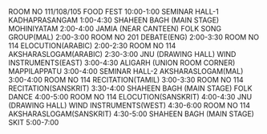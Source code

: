 ROOM NO 111/108/105
FOOD FEST 10:00-1:00
SEMINAR HALL-1
KADHAPRASANGAM 1:00-4:30
SHAHEEN BAGH (MAIN STAGE)
MOHINIYATAM 2:00-4:00
JAMIA (NEAR CANTEEN)
FOLK SONG GROUP(MAL) 2:00-3:00
ROOM NO 201
DEBATE(ENG) 2:00-3:30
ROOM NO 114
ELOCUTION(ARABIC) 2:00-2:30
ROOM NO 114
AKSHARASLOGAM(ARABIC) 2:30-3:00
JNU (DRAWING HALL)
WIND INSTRUMENTS(EAST) 3:00-4:30
ALIGARH (UNION ROOM CORNER)
MAPPILAPPATU 3:00-4:00
SEMINAR HALL-2
AKSHARASLOGAM(MAL) 3:00-4:00
ROOM NO 114
RECITATION(TAMIL) 3:00-3:30
ROOM NO 114
RECITATION(SANSKRIT) 3:30-4:00
SHAHEEN BAGH (MAIN STAGE)
FOLK DANCE 4:00-5:00
ROOM NO 114
ELOCUTION(SANSKRIT) 4:00-4:30
JNU (DRAWING HALL)
WIND INSTRUMENTS(WEST) 4:30-6:00
ROOM NO 114
AKSHARASLOGAM(SANSKRIT) 4:30-5:00
SHAHEEN BAGH (MAIN STAGE)
SKIT 5:00-7:00
